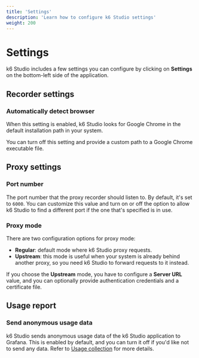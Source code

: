 ```yaml
---
title: 'Settings'
description: 'Learn how to configure k6 Studio settings'
weight: 200
---
```


# Settings

k6 Studio includes a few settings you can configure by clicking on **Settings** on the bottom-left side of the application.

## Recorder settings

### Automatically detect browser

When this setting is enabled, k6 Studio looks for Google Chrome in the default installation path in your system.

You can turn off this setting and provide a custom path to a Google Chrome executable file.

## Proxy settings

### Port number

The port number that the proxy recorder should listen to. By default, it's set to `6000`. You can customize this value and turn on or off the option to allow k6 Studio to find a different port if the one that's specified is in use.

### Proxy mode

There are two configuration options for proxy mode:

- **Regular**: default mode where k6 Studio proxy requests.
- **Upstream**: this mode is useful when your system is already behind another proxy, so you need k6 Studio to forward requests to it instead.

If you choose the **Upstream** mode, you have to configure a **Server URL** value, and you can optionally provide authentication credentials and a certificate file.

## Usage report

### Send anonymous usage data

k6 Studio sends anonymous usage data of the k6 Studio application to Grafana. This is enabled by default, and you can turn it off if you'd like not to send any data. Refer to [Usage collection](https://grafana.com/docs/k6-studio/set-up/usage-collection/) for more details.
